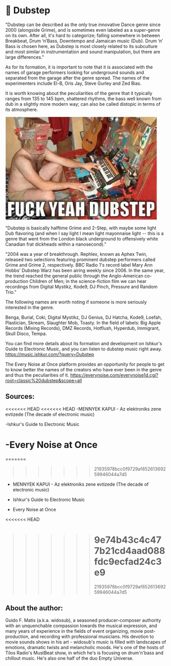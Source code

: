 # 🥁 Dubstep

"Dubstep can be described as the only true innovative Dance genre since 2000 (alongside Grime), and is sometimes even labeled as a super-genre on its own. After all, it's hard to categorize; falling somewhere in between Breakbeat, Drum ‘n’Bass, Downtempo and Jamaican music (Dub). Drum ‘n’ Bass is chosen here, as Dubstep is most closely related to its subculture and most similar in instrumentation and sound manipulation, but there are large differences."

As for its formation, it is important to note that it is associated with the names of garage performers looking for underground sounds and separated from the garage after the genre spread. The names of the experimenters include El-B, Oris Jay, Steve Gurley and Zed Bias.

It is worth knowing about the peculiarities of the genre that it typically ranges from 135 to 145 bpm, shattered rhythms, the bass well known from dub in a slightly more modern way; can also be called distopic in terms of its atmosphere.

![[Dubstep]](_static/images/sound/dubstep/dubstep.jpg)

"Dubstep is basically halftime Grime and 2-Step, with maybe some light Dub flavoring (and when I say light I mean light mayonnaise light -- this is a genre that went from the London black underground to offensively white Canadian frat dickheads within a nanosecond)."

"2004 was a year of breakthrough. Rephlex, known as Aphex Twin, released two selections featuring prominent dubstep performers called Grime and Grime 2, respectively.
BBC Radio 1's record label Mary Ann Hobbs' Dubstep Warz has been airing weekly since 2006. In the same year, the trend reached the general public through the Anglo-American co-production Children of Men; in the science-fiction film we can hear recordings from Digital Mystikz, Kode9, DJ Pinch, Pressure and Random Trio."

The following names are worth noting if someone is more seriously interested in the genre.

Benga, Burial, Coki, Digital Mystikz, DJ Genius, DJ Hatcha, Kode9, Loefah, Plastician, Skream, Slaughter Mob, Toasty. In the field of labels: Big Apple Records (Mixing Records), DMZ Records, Hotflush, Hyperdub, Immigrant, Skull Disco, Tempa.

You can find more details about its formation and development on Ishkur's Guide to Electronic Music, and you can listen to dubstep music right away.
<https://music.ishkur.com/?query=Dubstep>

The Every Noise at Once platform provides an opportunity for people to get to know better the names of the creators who have ever been in the genre and thus the peculiarities of it.
<https://everynoise.com/everynoise1d.cgi?root=classic%20dubstep&scope=all>

## Sources:

<<<<<<< HEAD
<<<<<<< HEAD
-MENNYEK KAPUI - Az elektroniks zene evtizede (The decade of electronic music)

-Ishkur's Guide to Electronic Music

# -Every Noise at Once

=======

> > > > > > > 21935978bcc0f9729af85261369259946044a7d5

- MENNYEK KAPUI - Az elektroniks zene evtizede (The decade of electronic music)

- Ishkur's Guide to Electronic Music

- Every Noise at Once

<<<<<<< HEAD

> > > > > > > # 9e74b43c4c477b21cd4aad088fdc9ecfad24c3e9
> > > > > > >
> > > > > > > 21935978bcc0f9729af85261369259946044a7d5

## About the author:

Guido F. Matis (a.k.a. widosub), a seasoned producer-composer authority with an unquenchable compassion towards the musical expression, and many years of experience in the fields of event organizing, movie post-production, and recording with professional musicians. His devotion to movie sounds shows in his art - widosub's music is filled with landscapes of emotions, dramatic twists and melancholic moods. He's one of the hosts of Tilos Radio's MustBeat show, in which he's is focusing on drum'n'bass and chillout music. He's also one half of the duo Empty Universe.

